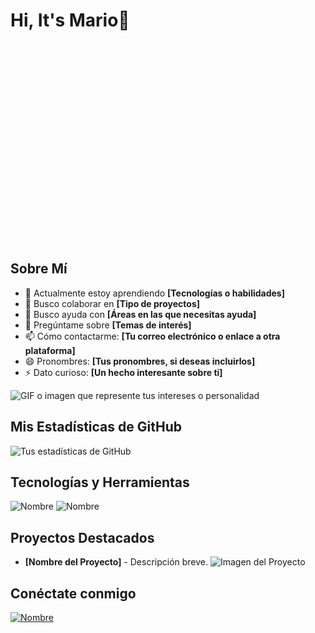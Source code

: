

# Hi, It's Mario👋

<div style="width: 100%;">
  <a href="https://github.com/mario0909-dev">
    <svg src="test.svg" style="width: 100%;height:20rem" alt="Click to see the source">
  </a>
</div>

## Sobre Mí

- 🌱 Actualmente estoy aprendiendo **[Tecnologías o habilidades]**
- 👯 Busco colaborar en **[Tipo de proyectos]**
- 🤔 Busco ayuda con **[Áreas en las que necesitas ayuda]**
- 💬 Pregúntame sobre **[Temas de interés]**
- 📫 Cómo contactarme: **[Tu correo electrónico o enlace a otra plataforma]**
- 😄 Pronombres: **[Tus pronombres, si deseas incluirlos]**
- ⚡ Dato curioso: **[Un hecho interesante sobre ti]**

![GIF o imagen que represente tus intereses o personalidad](url_del_gif_o_imagen)

## Mis Estadísticas de GitHub

![Tus estadísticas de GitHub](https://github-readme-stats.vercel.app/api?username=tu-usuario&show_icons=true)

## Tecnologías y Herramientas

[//]: # (Añade íconos o imágenes de las tecnologías y herramientas que utilizas)

![Nombre](Enlace_del_ícono) ![Nombre](Enlace_del_ícono)

## Proyectos Destacados

[//]: # (Puedes destacar algunos proyectos aquí, con imágenes o GIFs si es necesario)

- **[Nombre del Proyecto]** - Descripción breve. ![Imagen del Proyecto](url_de_la_imagen_del_proyecto)

## Conéctate conmigo

[//]: # (Enlaces a tus redes sociales o perfiles profesionales)

[![Nombre](Enlace_del_ícono)](Enlace_a_tu_perfil)
